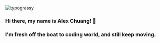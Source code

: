 ![typograssy](https://typograssy.vercel.app/api?text=Hello%20my%20name%20is%20Alex!&l0=050505&bg=0d0c0c)

### Hi there, my name is Alex Chuang! 👋 
### I'm fresh off the boat to coding world, and still keep moving. 

<!--
**AlexChzuang/AlexChzuang** is a ✨ _special_ ✨ repository because its `README.md` (this file) appears on your GitHub profile.

Here are some ideas to get you started:

- 🔭 I’m currently working on ...
- 🌱 I’m currently learning ...
- 👯 I’m looking to collaborate on ...
- 🤔 I’m looking for help with ...
- 💬 Ask me about ...
- 📫 How to reach me: ...
- 😄 Pronouns: ...
- ⚡ Fun fact: ...
-->
